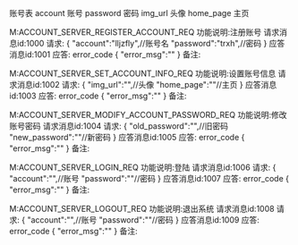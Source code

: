 账号表
account     账号
password    密码
img_url     头像
home_page   主页


M:ACCOUNT_SERVER_REGISTER_ACCOUNT_REQ
功能说明:注册账号
请求消息id:1000
请求:
    {
        "account":"lljzfly",//账号名
        "password":"trxh",//密码
    }
应答消息id:1001
应答:
    error_code
    {
        "error_msg":""
    }
备注:


M:ACCOUNT_SERVER_SET_ACCOUNT_INFO_REQ
功能说明:设置账号信息
请求消息id:1002
请求:
    {
        "img_url":"",//头像
        "home_page":""//主页
    }
应答消息id:1003
应答:
    error_code
    {
        "error_msg":""
    }
备注:


M:ACCOUNT_SERVER_MODIFY_ACCOUNT_PASSWORD_REQ
功能说明:修改账号密码
请求消息id:1004
请求:
    {
        "old_password":"",//旧密码
        "new_password":""//新密码
    }
应答消息id:1005
应答:
    error_code
    {
        "error_msg":""
    }
备注:


M:ACCOUNT_SERVER_LOGIN_REQ
功能说明:登陆
请求消息id:1006
请求:
    {
        "account":"",//账号
        "password":""//密码
    }
应答消息id:1007
应答:
    error_code
    {
        "error_msg":""
    }
备注:


M:ACCOUNT_SERVER_LOGOUT_REQ
功能说明:退出系统
请求消息id:1008
请求:
    {
        "account":"",//账号
        "password":""//密码
    }
应答消息id:1009
应答:
    error_code
    {
        "error_msg":""
    }
备注:
